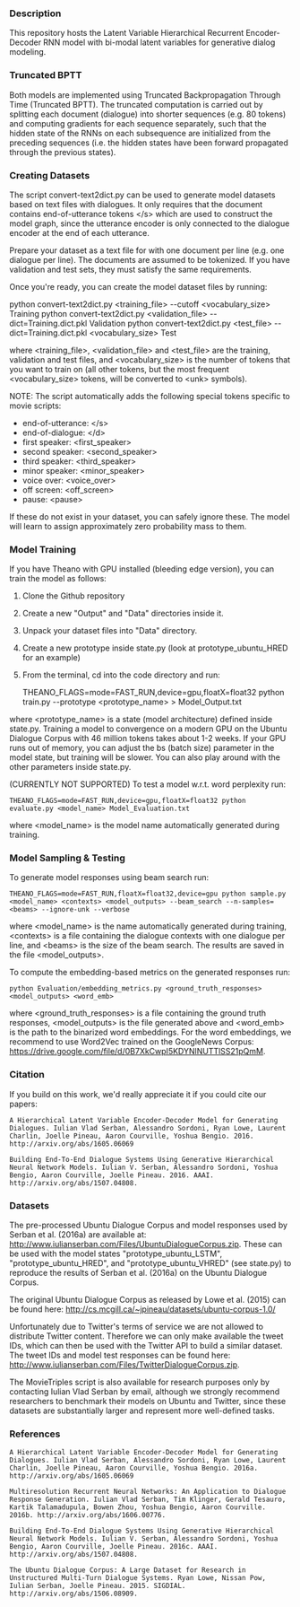 ### Description
This repository hosts the Latent Variable Hierarchical Recurrent Encoder-Decoder RNN model with bi-modal latent variables for generative dialog modeling.

### Truncated BPTT
Both models are implemented using Truncated Backpropagation Through Time (Truncated BPTT).
The truncated computation is carried out by splitting each document (dialogue) into shorter sequences (e.g. 80 tokens) and computing gradients for each sequence separately, such that the hidden state of the RNNs on each subsequence are initialized from the preceding sequences (i.e. the hidden states have been forward propagated through the previous states).



### Creating Datasets
The script convert-text2dict.py can be used to generate model datasets based on text files with dialogues.
It only requires that the document contains end-of-utterance tokens &lt;/s&gt; which are used to construct the model graph, since the utterance encoder is only connected to the dialogue encoder at the end of each utterance.

Prepare your dataset as a text file for with one document per line (e.g. one dialogue per line). The documents are assumed to be tokenized. If you have validation and test sets, they must satisfy the same requirements.

Once you're ready, you can create the model dataset files by running:

python convert-text2dict.py &lt;training_file&gt; --cutoff &lt;vocabulary_size&gt; Training
python convert-text2dict.py &lt;validation_file&gt; --dict=Training.dict.pkl Validation
python convert-text2dict.py &lt;test_file&gt; --dict=Training.dict.pkl &lt;vocabulary_size&gt; Test

where &lt;training_file&gt;, &lt;validation_file&gt; and &lt;test_file&gt; are the training, validation and test files, and &lt;vocabulary_size&gt; is the number of tokens that you want to train on (all other tokens, but the most frequent &lt;vocabulary_size&gt; tokens, will be converted to &lt;unk&gt; symbols).

NOTE: The script automatically adds the following special tokens specific to movie scripts:
- end-of-utterance: &lt;/s&gt;
- end-of-dialogue: &lt;/d&gt;
- first speaker: &lt;first_speaker&gt;
- second speaker: &lt;second_speaker&gt;
- third speaker: &lt;third_speaker&gt;
- minor speaker: &lt;minor_speaker&gt;
- voice over: &lt;voice_over&gt;
- off screen: &lt;off_screen&gt;
- pause: &lt;pause&gt;

If these do not exist in your dataset, you can safely ignore these. The model will learn to assign approximately zero probability mass to them.



### Model Training
If you have Theano with GPU installed (bleeding edge version), you can train the model as follows:
1) Clone the Github repository
2) Create a new "Output" and "Data" directories inside it.
3) Unpack your dataset files into "Data" directory.
4) Create a new prototype inside state.py (look at prototype_ubuntu_HRED for an example)
5) From the terminal, cd into the code directory and run:

    THEANO_FLAGS=mode=FAST_RUN,device=gpu,floatX=float32 python train.py --prototype <prototype_name> > Model_Output.txt

where &lt;prototype_name&gt; is a state (model architecture) defined inside state.py.
Training a model to convergence on a modern GPU on the Ubuntu Dialogue Corpus with 46 million tokens takes about 1-2 weeks. If your GPU runs out of memory, you can adjust the bs (batch size) parameter in the model state, but training will be slower. You can also play around with the other parameters inside state.py.

(CURRENTLY NOT SUPPORTED) To test a model w.r.t. word perplexity run:

    THEANO_FLAGS=mode=FAST_RUN,device=gpu,floatX=float32 python evaluate.py <model_name> Model_Evaluation.txt

where &lt;model_name&gt; is the model name automatically generated during training.



### Model Sampling & Testing

To generate model responses using beam search run:

    THEANO_FLAGS=mode=FAST_RUN,floatX=float32,device=gpu python sample.py <model_name> <contexts> <model_outputs> --beam_search --n-samples=<beams> --ignore-unk --verbose

where &lt;model_name&gt; is the name automatically generated during training, &lt;contexts&gt; is a file containing the dialogue contexts with one dialogue per line, and &lt;beams&gt; is the size of the beam search. The results are saved in the file &lt;model_outputs&gt;.

To compute the embedding-based metrics on the generated responses run:

    python Evaluation/embedding_metrics.py <ground_truth_responses> <model_outputs> <word_emb> 

where &lt;ground_truth_responses&gt; is a file containing the ground truth responses, &lt;model_outputs&gt; is the file generated above and &lt;word_emb&gt; is the path to the binarized word embeddings. For the word embeddings, we recommend to use Word2Vec trained on the GoogleNews Corpus: https://drive.google.com/file/d/0B7XkCwpI5KDYNlNUTTlSS21pQmM.



### Citation

If you build on this work, we'd really appreciate it if you could cite our papers:

    A Hierarchical Latent Variable Encoder-Decoder Model for Generating Dialogues. Iulian Vlad Serban, Alessandro Sordoni, Ryan Lowe, Laurent Charlin, Joelle Pineau, Aaron Courville, Yoshua Bengio. 2016. http://arxiv.org/abs/1605.06069

    Building End-To-End Dialogue Systems Using Generative Hierarchical Neural Network Models. Iulian V. Serban, Alessandro Sordoni, Yoshua Bengio, Aaron Courville, Joelle Pineau. 2016. AAAI. http://arxiv.org/abs/1507.04808.


### Datasets

The pre-processed Ubuntu Dialogue Corpus and model responses used by Serban et al. (2016a) are available at: http://www.iulianserban.com/Files/UbuntuDialogueCorpus.zip. These can be used with the model states "prototype_ubuntu_LSTM", "prototype_ubuntu_HRED", and "prototype_ubuntu_VHRED" (see state.py) to reproduce the results of Serban et al. (2016a) on the Ubuntu Dialogue Corpus.

The original Ubuntu Dialogue Corpus as released by Lowe et al. (2015) can be found here: http://cs.mcgill.ca/~jpineau/datasets/ubuntu-corpus-1.0/

Unfortunately due to Twitter's terms of service we are not allowed to distribute Twitter content. Therefore we can only make available the tweet IDs, which can then be used with the Twitter API to build a similar dataset. The tweet IDs and model test responses can be found here: http://www.iulianserban.com/Files/TwitterDialogueCorpus.zip.

The MovieTriples script is also available for research purposes only by contacting Iulian Vlad Serban by email, although we strongly recommend researchers to benchmark their models on Ubuntu and Twitter, since these datasets are substantially larger and represent more well-defined tasks.

### References

    A Hierarchical Latent Variable Encoder-Decoder Model for Generating Dialogues. Iulian Vlad Serban, Alessandro Sordoni, Ryan Lowe, Laurent Charlin, Joelle Pineau, Aaron Courville, Yoshua Bengio. 2016a. http://arxiv.org/abs/1605.06069

    Multiresolution Recurrent Neural Networks: An Application to Dialogue Response Generation. Iulian Vlad Serban, Tim Klinger, Gerald Tesauro, Kartik Talamadupula, Bowen Zhou, Yoshua Bengio, Aaron Courville. 2016b. http://arxiv.org/abs/1606.00776.

    Building End-To-End Dialogue Systems Using Generative Hierarchical Neural Network Models. Iulian V. Serban, Alessandro Sordoni, Yoshua Bengio, Aaron Courville, Joelle Pineau. 2016c. AAAI. http://arxiv.org/abs/1507.04808.

    The Ubuntu Dialogue Corpus: A Large Dataset for Research in Unstructured Multi-Turn Dialogue Systems. Ryan Lowe, Nissan Pow, Iulian Serban, Joelle Pineau. 2015. SIGDIAL. http://arxiv.org/abs/1506.08909.
